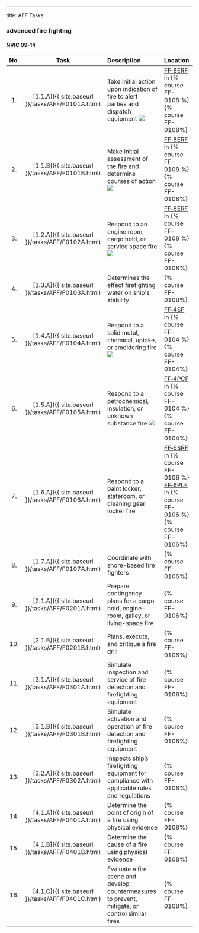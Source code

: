 ---
title: AFF Tasks


### advanced fire fighting

#### NVIC 09-14

| No.   | Task | Description | Location |
|:-----:|:----:|:------------|:-------|
| 1. | [1.1.A]({{ site.baseurl }}/tasks/AFF/F0101A.html) | Take initial action upon indication of fire to alert parties and dispatch equipment ![]({{site.baseurl}}/assets/images/new.jpg)  | [FF‑8ERF]({{site.baseurl}}/assessments/Common/FF-8ERF) in {% course FF-0108 %} <br/>{% course FF-0108%}|
| 2. | [1.1.B]({{ site.baseurl }}/tasks/AFF/F0101B.html) | Make initial assessment of the fire and determine courses of action ![]({{site.baseurl}}/assets/images/new.jpg)  | [FF‑8ERF]({{site.baseurl}}/assessments/Common/FF-8ERF) in {% course FF-0108 %} <br/>{% course FF-0108%}|
| 3. | [1.2.A]({{ site.baseurl }}/tasks/AFF/F0102A.html) | Respond to an engine room, cargo hold, or service space fire ![]({{site.baseurl}}/assets/images/new.jpg)  | [FF‑8ERF]({{site.baseurl}}/assessments/Common/FF-8ERF) in {% course FF-0108 %} <br/>{% course FF-0108%}|
| 4. | [1.3.A]({{ site.baseurl }}/tasks/AFF/F0103A.html) | Determines the effect firefighting water on ship's stability | {% course FF-0108%}|
| 5. | [1.4.A]({{ site.baseurl }}/tasks/AFF/F0104A.html) | Respond to a solid metal, chemical, uptake, or smoldering fire ![]({{site.baseurl}}/assets/images/new.jpg)  | [FF‑4SF]({{site.baseurl}}/assessments/Common/FF-4SF) in {% course FF-0104 %} <br/>{% course FF-0104%}|
| 6. | [1.5.A]({{ site.baseurl }}/tasks/AFF/F0105A.html) | Respond to a petrochemical, insulation, or unknown substance fire ![]({{site.baseurl}}/assets/images/new.jpg)  | [FF‑4PCF]({{site.baseurl}}/assessments/Common/FF-4PCF) in {% course FF-0104 %} <br/>{% course FF-0104%}|
| 7. | [1.6.A]({{ site.baseurl }}/tasks/AFF/F0106A.html) | Respond to a paint locker, stateroom, or cleaning gear locker fire | [FF‑6SRF]({{site.baseurl}}/assessments/Common/FF-6SRF) in {% course FF-0106 %} <br/>[FF‑6PLF]({{site.baseurl}}/assessments/Common/FF-6PLF) in {% course FF-0106 %} <br/>{% course FF-0106%}|
| 8. | [1.7.A]({{ site.baseurl }}/tasks/AFF/F0107A.html) | Coordinate with shore-based fire fighters | {% course FF-0106%}|
| 9. | [2.1.A]({{ site.baseurl }}/tasks/AFF/F0201A.html) | Prepare contingency plans for a cargo hold, engine-room, galley, or living-space fire | {% course FF-0106%}|
| 10. | [2.1.B]({{ site.baseurl }}/tasks/AFF/F0201B.html) | Plans, execute, and critique a fire drill | {% course FF-0106%}|
| 11. | [3.1.A]({{ site.baseurl }}/tasks/AFF/F0301A.html) | Simulate inspection and service of fire detection and firefighting equipment | {% course FF-0106%}|
| 12. | [3.1.B]({{ site.baseurl }}/tasks/AFF/F0301B.html) | Simulate activation and operation of fire detection and firefighting equipment | {% course FF-0106%}|
| 13. | [3.2.A]({{ site.baseurl }}/tasks/AFF/F0302A.html) | Inspects ship’s firefighting equipment for compliance with applicable rules and regulations | {% course FF-0106%}|
| 14. | [4.1.A]({{ site.baseurl }}/tasks/AFF/F0401A.html) | Determine the point of origin of a fire using physical evidence | {% course FF-0108%}|
| 15. | [4.1.B]({{ site.baseurl }}/tasks/AFF/F0401B.html) | Determine the cause of a fire using physical evidence | {% course FF-0108%}|
| 16. | [4.1.C]({{ site.baseurl }}/tasks/AFF/F0401C.html) | Evaluate a fire scene and develop countermeasures to prevent, mitigate, or control similar fires | {% course FF-0108%}|

